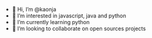 - 👋 Hi, I’m @kaonja
- 👀 I’m interested in  javascript, java and python
- 🌱 I’m currently learning python
- 💞️ I’m looking to collaborate on open sources projects
